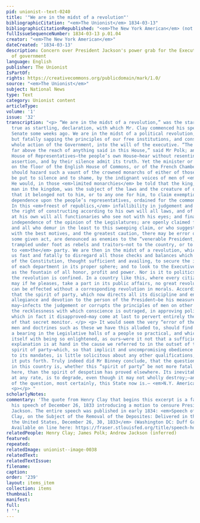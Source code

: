 ```yaml
---
pid: unionist--text-0240
title: '"We are in the midst of a revolution"'
bibliographicCitation: "<em>The Unionist</em> 1834-03-13"
bibliographicCitationRepublished: "<em>The New York American</em> (not yet researched)"
fullIssueSequenceNumber: 1834-03-13 p.01.04
creator: "<em>The New York American</em>"
dateCreated: '1834-03-13'
description: Concern over President Jackson's power grab for the Executive Branch
  of government
language: English
publisher: The Unionist
IsPartOf: 
rights: https://creativecommons.org/publicdomain/mark/1.0/
source: "<em>The Unionist</em>"
subject: National News
type: Text
category: Unionist content
articleType: 
volume: '1'
issue: '32'
transcription: "<p> “We are in the midst of a revolution,” was the startling, and
  true as startling, declaration, with which Mr. Clay commenced his speech in the
  Senate some weeks ago. We are in the midst of a political revolution, which is silently
  but fatally sapping the principles of our free institutions, and consolidating the
  whole action of the Government, into the will of the executive. “The President is
  far above the reach of anything said in this House,” said Mr Polk; and a passive
  House of Representatives—the people’s own House—hear without resenting the insolent
  assertion, and by their silence admit its truth. Yet the minister or favorite, who,
  on the floor of the English House of Commons, or of the French Chamber of Deputies,
  should hazard such a vaunt of the crowned monarchs of either of those realms, would
  be put to silence and to shame, by the indignant voices of men of <em>all</em> parties.
  He would, in those <em>limited monarchies</em> be told that the king, like the humblest
  man in the kingdom, was the subject of the laws and the creature of opinion; and
  that it belonged not to him, or to any one for him, to claim exemption from that
  dependence upon the people’s representatives, ordained for the common good o all.
  In this <em>freest of republics,</em> infallibility in judgement and in action;
  the right of constructing according to his own will all laws, and of dismissing
  at his own will all functionaries who see not with his eyes; and finally entire
  independence of the opinion of the Legislatures; are openly claimed for the Executive;
  and all who demur in the least to this sweeping claim, or who suggest that, even
  with the best motives, and the greatest caution, there may be error or mistake in
  some given act, are denounced as enemies to the “venerable President,” and forthwith
  trampled under foot as rebels and traitors—not to the country, or to freedom—but
  to <em>the</em> party. We are then in the midst of a revolution, which is habituating
  us fast and fatally to disregard all those checks and balances which the wise contrivers
  of the Constitution, thought sufficient and availing, to secure the independence
  of each department in its proper sphere; and to look to the Executive head alone,
  as the fountain of all honor, profit and power. Nor is it to politics alone that
  the revolution is confined. In a country like this, where every citizen does, or
  may if he pleases, take a part in its public affairs, no great revolution in politics
  can be effected without a corresponding revolution in morals. Accordingly we find
  that the spirit of party, which now directs all its discipline and energy to sustain
  allegiance and devotion to the person of the President—be his measures what they
  may—infects the judgement or corrupts the principles of men on other subjects, and
  the recklessness with which conscience is outraged, in approving political measures,
  which in fact it disapproved—may come at last to pervert entirely the warning voice
  of that secret monitor. </p> <p> It would seem the very “error of the moon” that
  men and doctrines such as these we have this alluded to, should find a place and
  a bearing in the Legislative halls of a people so practical, and which flatters
  itself with being so enlightened, as ours—were it not that a sufficient earthly
  explanation is at hand in the cause we referred to in the outset of these remarks—the
  spirit of party—which, so that implicit and uncompromising obedience be rendered
  to its mandates, is little solicitous about any other qualifications, in the instruments
  it puts forth. Truly indeed did Mr Binney conclude, that the question now in issue
  in this country is, whether this “spirit of party” be not more fatal to free institutions
  here, than the spirit of despotism has proved elsewhere. Its inevitable tendency,
  at any rate, is to degrade, even though it may not wholly destroy;—and in that stage
  of the question, most certainly, this State now is.— <em>N.Y. American.</em> </p>
  <p></p> "
scholarlyNotes: 
commentary: 'The quote from Henry Clay that begins this excerpt is a famous one, from
  his speech of December 26, 1833 introducing a motion to censure President Andrew
  Jackson. The entire speech was published in early 1834: <em>Speech of the Hon. Henry
  Clay, on the Subject of the Removal of the Deposites: Delivered in the Senate of
  the United States, December 26, 30, 1833</em> (Washington DC: Duff Green, 1834).
  Available on line here: https://fraser.stlouisfed.org/title/speech-hon-henry-clay-subject-removal-deposites-3712'
relatedPeople: Henry Clay; James Polk; Andrew Jackson (inferred)
featured: 
repeated: 
relatedImage: unionist--image-0038
relatedText: 
relatedTextIssue: 
filename: 
caption: 
order: '239'
layout: items_item
collection: items
thumbnail: 
manifest: 
full: 
! '': 
---
```

